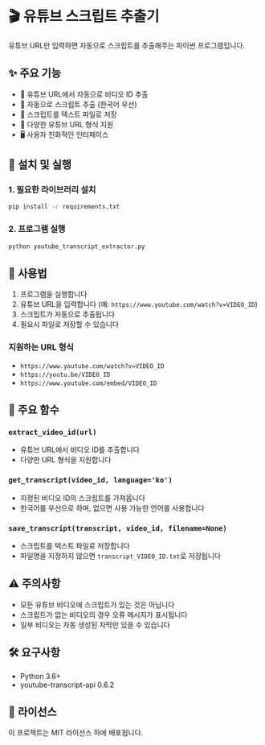 # 🎬 유튜브 스크립트 추출기

유튜브 URL만 입력하면 자동으로 스크립트를 추출해주는 파이썬 프로그램입니다.

## ✨ 주요 기능

- 🔗 유튜브 URL에서 자동으로 비디오 ID 추출
- 📝 자동으로 스크립트 추출 (한국어 우선)
- 💾 스크립트를 텍스트 파일로 저장
- 🎯 다양한 유튜브 URL 형식 지원
- 🖥️ 사용자 친화적인 인터페이스

## 🚀 설치 및 실행

### 1. 필요한 라이브러리 설치

```bash
pip install -r requirements.txt
```

### 2. 프로그램 실행

```bash
python youtube_transcript_extractor.py
```

## 📖 사용법

1. 프로그램을 실행합니다
2. 유튜브 URL을 입력합니다 (예: `https://www.youtube.com/watch?v=VIDEO_ID`)
3. 스크립트가 자동으로 추출됩니다
4. 필요시 파일로 저장할 수 있습니다

### 지원하는 URL 형식

- `https://www.youtube.com/watch?v=VIDEO_ID`
- `https://youtu.be/VIDEO_ID`
- `https://www.youtube.com/embed/VIDEO_ID`

## 🔧 주요 함수

### `extract_video_id(url)`
- 유튜브 URL에서 비디오 ID를 추출합니다
- 다양한 URL 형식을 지원합니다

### `get_transcript(video_id, language='ko')`
- 지정된 비디오 ID의 스크립트를 가져옵니다
- 한국어를 우선으로 하며, 없으면 사용 가능한 언어를 사용합니다

### `save_transcript(transcript, video_id, filename=None)`
- 스크립트를 텍스트 파일로 저장합니다
- 파일명을 지정하지 않으면 `transcript_VIDEO_ID.txt`로 저장됩니다

## ⚠️ 주의사항

- 모든 유튜브 비디오에 스크립트가 있는 것은 아닙니다
- 스크립트가 없는 비디오의 경우 오류 메시지가 표시됩니다
- 일부 비디오는 자동 생성된 자막만 있을 수 있습니다

## 🛠️ 요구사항

- Python 3.6+
- youtube-transcript-api 0.6.2

## 📝 라이선스

이 프로젝트는 MIT 라이선스 하에 배포됩니다.
